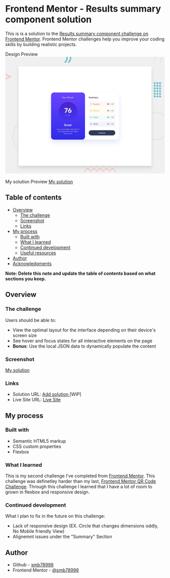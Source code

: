 # Frontend Mentor - Results summary component solution

This is is a solution to the [Results summary component challenge on Frontend Mentor](https://www.frontendmentor.io/challenges/results-summary-component-CE_K6s0maV). Frontend Mentor challenges help you improve your coding skills by building realistic projects. 

Design Preview
![Design preview for the Results summary component coding challenge](./design/desktop-preview.jpg)

My solution Preview
[My solution](image.png)

## Table of contents

- [Overview](#overview)
  - [The challenge](#the-challenge)
  - [Screenshot](#screenshot)
  - [Links](#links)
- [My process](#my-process)
  - [Built with](#built-with)
  - [What I learned](#what-i-learned)
  - [Continued development](#continued-development)
  - [Useful resources](#useful-resources)
- [Author](#author)
- [Acknowledgments](#acknowledgments)

**Note: Delete this note and update the table of contents based on what sections you keep.**

## Overview

### The challenge

Users should be able to:

- View the optimal layout for the interface depending on their device's screen size
- See hover and focus states for all interactive elements on the page
- **Bonus**: Use the local JSON data to dynamically populate the content

### Screenshot

[My solution](image.png)


### Links

- Solution URL: [Add solution ](https://your-solution-url.com) [WIP]
- Live Site URL: [Live Site ](https://smb78998.github.io/p_fm_results-summary-component-main/)

## My process

### Built with

- Semantic HTML5 markup
- CSS custom properties
- Flexbox


### What I learned

This is my second challenge I've completed from [Frontend Mentor](https://www.frontendmentor.io/home). This challenge was definetley harder than my last, [Frontend Mentor QR Code Challenge](https://www.frontendmentor.io/solutions/first-frontend-mentor-solution-qr-code-XI2krirNVU). Through this challenge I learned that I have a lot of room to grown in flexbox and responsive design. 


### Continued development

What I plan to fix in the future on this challenge:
- Lack of responsive design (EX. Circle that changes dimensions oddly, No Mobile friendly View)
- Alignemnt issues under the "Summary" Section 


## Author

- Github - [smb78998](https://github.com/smb78998)
- Frontend Mentor - [@smb78998](https://www.frontendmentor.io/profile/smb78998)
